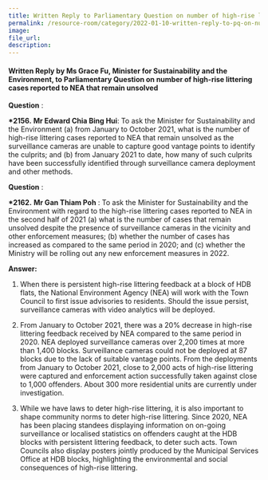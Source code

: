 ```yaml
---  
title: Written Reply to Parliamentary Question on number of high-rise littering cases reported to NEA that remain unsolved by Ms Grace Fu, Minister for Sustainability and the Environment  
permalink: /resource-room/category/2022-01-10-written-reply-to-pq-on-number-of-high-rise-littering-cases-reported-to-NEA-that-remain-unsolved/  
image:  
file_url:  
description:  
---  
```

 
#### Written Reply by Ms Grace Fu, Minister for Sustainability and the Environment, to Parliamentary Question on number of high-rise littering cases reported to NEA that remain unsolved  

**Question** :

**\*2156.**  **Mr Edward Chia Bing Hui**: To ask the Minister for Sustainability and the Environment (a) from January to October 2021, what is the number of high-rise littering cases reported to NEA that remain unsolved as the surveillance cameras are unable to capture good vantage points to identify the culprits; and (b) from January 2021 to date, how many of such culprits have been successfully identified through surveillance camera deployment and other methods.

**Question** :

**\*2162.**  **Mr Gan Thiam Poh** : To ask the Minister for Sustainability and the Environment with regard to the high-rise littering cases reported to NEA in the second half of 2021 (a) what is the number of cases that remain unsolved despite the presence of surveillance cameras in the vicinity and other enforcement measures; (b) whether the number of cases has increased as compared to the same period in 2020; and (c) whether the Ministry will be rolling out any new enforcement measures in 2022.

**Answer:**

1. When there is persistent high-rise littering feedback at a block of HDB flats, the National Environment Agency (NEA) will work with the Town Council to first issue advisories to residents. Should the issue persist, surveillance cameras with video analytics will be deployed.

2. From January to October 2021, there was a 20% decrease in high-rise littering feedback received by NEA compared to the same period in 2020. NEA deployed surveillance cameras over 2,200 times at more than 1,400 blocks. Surveillance cameras could not be deployed at 87 blocks due to the lack of suitable vantage points. From the deployments from January to October 2021, close to 2,000 acts of high-rise littering were captured and enforcement action successfully taken against close to 1,000 offenders. About 300 more residential units are currently under investigation.

3. While we have laws to deter high-rise littering, it is also important to shape community norms to deter high-rise littering. Since 2020, NEA has been placing standees displaying information on on-going surveillance or localised statistics on offenders caught at the HDB blocks with persistent littering feedback, to deter such acts. Town Councils also display posters jointly produced by the Municipal Services Office at HDB blocks, highlighting the environmental and social consequences of high-rise littering.
